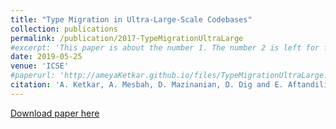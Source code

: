 ```yaml
---
title: "Type Migration in Ultra-Large-Scale Codebases"
collection: publications
permalink: /publication/2017-TypeMigrationUltraLarge
#excerpt: 'This paper is about the number 1. The number 2 is left for future work.'
date: 2019-05-25
venue: 'ICSE'
#paperurl: 'http://ameyaKetkar.github.io/files/TypeMigrationUltraLarge.pdf'
citation: 'A. Ketkar, A. Mesbah, D. Mazinanian, D. Dig and E. Aftandilian, "Type Migration in Ultra-Large-Scale Codebases," 2019 IEEE/ACM 41st International Conference on Software Engineering (ICSE), Montreal, QC, Canada, 2019, pp. 1142-1153, doi: 10.1109/ICSE.2019.00117.'
---
```


[Download paper here](http://ameyaketkar.github.io/files//TypeMigrationUltraLarge.pdf)